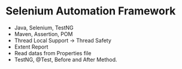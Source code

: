 # Selenium Automation Framework

- Java, Selenium, TestNG
- Maven, Assertion, POM
- Thread Local Support → Thread Safety
- Extent Report
- Read datas from Properties file
- TestNG, @Test, Before and After Method.
